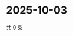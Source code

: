 # 2025-10-03

共 0 条

<!-- BEGIN ZHIHUVIDEO -->
<!-- 最后更新时间 Fri Oct 03 2025 23:10:54 GMT+0800 (China Standard Time) -->

<!-- END ZHIHUVIDEO -->
